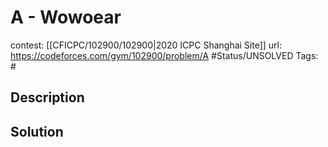 # A - Wowoear

contest: [[CFICPC/102900/102900|2020 ICPC Shanghai Site]]
url: https://codeforces.com/gym/102900/problem/A
#Status/UNSOLVED
Tags: #

## Description

## Solution

